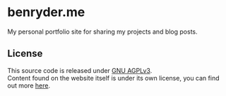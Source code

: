 # benryder.me
My personal portfolio site for sharing my projects and blog posts.

## License
This source code is released under [GNU AGPLv3](https://choosealicense.com/licenses/agpl-3.0/).  
Content found on the website itself is under its own license, you can find out more [here](https://benryder.me/licenses).
